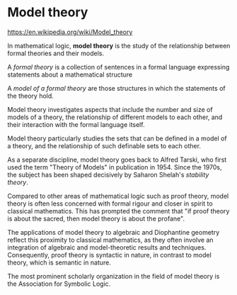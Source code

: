 # Model theory

https://en.wikipedia.org/wiki/Model_theory

In mathematical logic, **model theory** is the study of the relationship between formal theories and their models.

A *formal theory* is a collection of sentences in a formal language expressing statements about a mathematical structure

A *model of a formal theory* are those structures in which the statements of the theory hold.

Model theory investigates aspects that include the number and size of models of a theory, the relationship of different models to each other, and their interaction with the formal language itself.

Model theory particularly studies the sets that can be defined in a model of a theory, and the relationship of such definable sets to each other.


As a separate discipline, model theory goes back to Alfred Tarski, who first used the term "Theory of Models" in publication in 1954. Since the 1970s, the subject has been shaped decisively by Saharon Shelah's *stability theory*.


Compared to other areas of mathematical logic such as proof theory, model theory is often less concerned with formal rigour and closer in spirit to classical mathematics. This has prompted the comment that "if proof theory is about the sacred, then model theory is about the profane".

The applications of model theory to algebraic and Diophantine geometry reflect this proximity to classical mathematics, as they often involve an integration of algebraic and model-theoretic results and techniques. Consequently, proof theory is syntactic in nature, in contrast to model theory, which is semantic in nature.

The most prominent scholarly organization in the field of model theory is the Association for Symbolic Logic.
